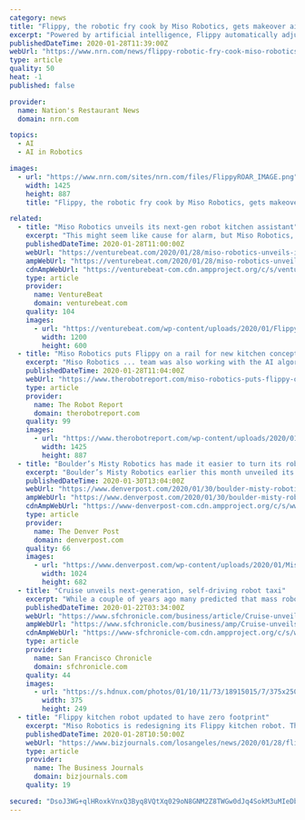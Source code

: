 ```yaml
---
category: news
title: "Flippy, the robotic fry cook by Miso Robotics, gets makeover aimed at widespread restaurant industry adoption"
excerpt: "Powered by artificial intelligence, Flippy automatically adjusts its fry settings based on what products are in the frying basket. Under the new rail system, Flippy can work with several baskets at the same time. “Having a robot that can move along to different stations really opens up a world of possibilities,” Sinnet said. Flippy has ..."
publishedDateTime: 2020-01-28T11:39:00Z
webUrl: "https://www.nrn.com/news/flippy-robotic-fry-cook-miso-robotics-gets-makeover-aimed-widespread-restaurant-industry"
type: article
quality: 50
heat: -1
published: false

provider:
  name: Nation's Restaurant News
  domain: nrn.com

topics:
  - AI
  - AI in Robotics

images:
  - url: "https://www.nrn.com/sites/nrn.com/files/FlippyROAR_IMAGE.png"
    width: 1425
    height: 887
    title: "Flippy, the robotic fry cook by Miso Robotics, gets makeover aimed at widespread restaurant industry adoption"

related:
  - title: "Miso Robotics unveils its next-gen robot kitchen assistant"
    excerpt: "This might seem like cause for alarm, but Miso Robotics, a startup developing automation products for fast-food and quick-service ... On the software side, it benefits from improvements to Miso AI (Miso’s eponymous cloud-based platform) that expand the number of cookable food categories to over a dozen, including chicken tenders, chicken ..."
    publishedDateTime: 2020-01-28T11:00:00Z
    webUrl: "https://venturebeat.com/2020/01/28/miso-robotics-unveils-its-next-gen-robot-kitchen-assistant/"
    ampWebUrl: "https://venturebeat.com/2020/01/28/miso-robotics-unveils-its-next-gen-robot-kitchen-assistant/amp/"
    cdnAmpWebUrl: "https://venturebeat-com.cdn.ampproject.org/c/s/venturebeat.com/2020/01/28/miso-robotics-unveils-its-next-gen-robot-kitchen-assistant/amp/"
    type: article
    provider:
      name: VentureBeat
      domain: venturebeat.com
    quality: 104
    images:
      - url: "https://venturebeat.com/wp-content/uploads/2020/01/FlippyROAR_IMAGE-1-e1579804235265.png?fit=1200%2C600&strip=all"
        width: 1200
        height: 600
  - title: "Miso Robotics puts Flippy on a rail for new kitchen concept"
    excerpt: "Miso Robotics ... team was also working with the AI algorithm to understand the differences in cooking times for different food types and adapt accordingly so orders and food can be ready at the same time. For example, if one “steak” is ordered medium, and one is ordered medium-well, the system knows to start the medium-well item first ..."
    publishedDateTime: 2020-01-28T11:04:00Z
    webUrl: "https://www.therobotreport.com/miso-robotics-puts-flippy-on-a-rail-for-new-kitchen-concept/"
    type: article
    provider:
      name: The Robot Report
      domain: therobotreport.com
    quality: 99
    images:
      - url: "https://www.therobotreport.com/wp-content/uploads/2020/01/FlippyROAR_IMAGE.png"
        width: 1425
        height: 887
  - title: "Boulder’s Misty Robotics has made it easier to turn its robots into front-desk workers"
    excerpt: "Boulder’s Misty Robotics earlier this month unveiled its Misty as a Concierge application ... on the autism spectrum At a time of high anxiety over how self-driving cars and other forms of automation and artificial intelligence could soon do away with masses of human jobs around the globe, Enwall isn’t afraid to discuss the impact bots ..."
    publishedDateTime: 2020-01-30T13:04:00Z
    webUrl: "https://www.denverpost.com/2020/01/30/boulder-misty-robotics-workers-ces-tech/"
    ampWebUrl: "https://www.denverpost.com/2020/01/30/boulder-misty-robotics-workers-ces-tech/amp/"
    cdnAmpWebUrl: "https://www-denverpost-com.cdn.ampproject.org/c/s/www.denverpost.com/2020/01/30/boulder-misty-robotics-workers-ces-tech/amp/"
    type: article
    provider:
      name: The Denver Post
      domain: denverpost.com
    quality: 66
    images:
      - url: "https://www.denverpost.com/wp-content/uploads/2020/01/Misty-II-robot.jpeg?w=1024&h=682"
        width: 1024
        height: 682
  - title: "Cruise unveils next-generation, self-driving robot taxi"
    excerpt: "While a couple of years ago many predicted that mass robo-car deployment would happen by 2020, most have pulled way back on that prediction. A fatal accident in 2018 in which a self-driving Uber struck and killed a pedestrian in Tempe, Ariz., drastically changed the public’s perception of the futuristic technology while underscoring its ..."
    publishedDateTime: 2020-01-22T03:34:00Z
    webUrl: "https://www.sfchronicle.com/business/article/Cruise-unveils-next-generation-self-driving-14993733.php"
    ampWebUrl: "https://www.sfchronicle.com/business/amp/Cruise-unveils-next-generation-self-driving-14993733.php"
    cdnAmpWebUrl: "https://www-sfchronicle-com.cdn.ampproject.org/c/s/www.sfchronicle.com/business/amp/Cruise-unveils-next-generation-self-driving-14993733.php"
    type: article
    provider:
      name: San Francisco Chronicle
      domain: sfchronicle.com
    quality: 44
    images:
      - url: "https://s.hdnux.com/photos/01/10/11/73/18915015/7/375x250.jpg"
        width: 375
        height: 249
  - title: "Flippy kitchen robot updated to have zero footprint"
    excerpt: "Miso Robotics is redesigning its Flippy kitchen robot. The Pasadena, California-based startup has unveiled its Miso Robot on a Rail (ROAR) — a new approach to the robot that can grill burgers and fry up chicken tenders and tater tots."
    publishedDateTime: 2020-01-28T10:50:00Z
    webUrl: "https://www.bizjournals.com/losangeles/news/2020/01/28/flippy-kitchen-robot-updated-to-have-zero.html"
    type: article
    provider:
      name: The Business Journals
      domain: bizjournals.com
    quality: 19

secured: "DsoJ3WG+qlHRoxkVnxQ3Byq8VQtXq029oN8GNM2Z8TWGw0dJq4SokM3uMIeDb3TH0qNmbn0MpR3tJZBEA3qTg/r6TT41f6l9yu2wxogZ4KPjNxcR/VVa5Z3jfDWCtLSaAjmsudUvhvKCAXWUDSbhD2lFwvSa4Wdbq0zoKpNKtiXGN/JBCRX+O9Gt5fNTZjjzERU2oAB8kII8JvuS8v8EtCJnCvfM1GnDPNopwmVOOsq8geRcohz4GAQK4QQAP1KqQIyqb7VBzSsJ+PW3ZmltHRS1cLxS0RtDpF4YPdVIkbcSXsNjlkJTBXnw5UhaPF5D50rqGI384QTaXnchpab+MhCQ0SO6ep0G08VLT3rzbDGA+81rChrYtw0MWhW9m4cAFaazpUkjS9Zi/O99PeDN5V/rlfcp4/u9fkxYGenaNmMORGcZfsnTJTNL58qJrpH2tH/F2hm4Ro1Sy1MkCjpAITSurHvFTzWrvCBWmln9zHs=;XcxIbvblsr/5ZzaFu9NZnQ=="
---
```


